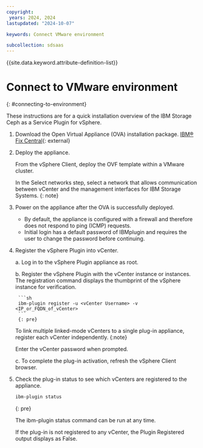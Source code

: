 ```yaml
---
copyright:
 years: 2024, 2024
lastupdated: "2024-10-07"

keywords: Connect VMware environment

subcollection: sdsaas
---
```



{{site.data.keyword.attribute-definition-list}}

# Connect to VMware environment
{: #connecting-to-environment}

These instructions are for a quick installation overview of the IBM Storage Ceph as a Service Plugin for vSphere.

1. Download the Open Virtual Appliance (OVA) installation package.
[IBM® Fix Central](https://www.ibm.com/support/fixcentral){: external}

2. Deploy the appliance.

    From the vSphere Client, deploy the OVF template within a VMware cluster.

    In the Select networks step, select a network that allows communication between vCenter and the management interfaces for IBM Storage Systems.
    {: note}

3. Power on the appliance after the OVA is successfully deployed.

    - By default, the appliance is configured with a firewall and therefore does not respond to ping (ICMP) requests.
    - Initial login has a default password of IBMplugin and requires the user to change the password before continuing.

4. Register the vSphere Plugin into vCenter.

    a. Log in to the vSphere Plugin appliance as root.

    b. Register the vSphere Plugin with the vCenter instance or instances.
    The registration command displays the thumbprint of the vSphere instance for verification.

        ```sh
        ibm-plugin register -u <vCenter Username> -v <IP_or_FQDN_of_vCenter>
        ```
        {: pre}

    To link multiple linked-mode vCenters to a single plug-in appliance, register each vCenter independently.
    {:note}

    Enter the vCenter password when prompted.

    c. To complete the plug-in activation, refresh the vSphere Client browser.

5. Check the plug-in status to see which vCenters are registered to the appliance.

    ```sh
    ibm-plugin status
    ```
    {: pre}

    The ibm-plugin status command can be run at any time.

    If the plug-in is not registered to any vCenter, the Plugin Registered output displays as False. 
